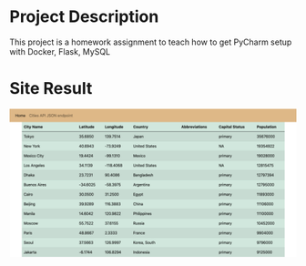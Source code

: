 # Project Description
This project is a homework assignment to teach how to get PyCharm setup with Docker, Flask, MySQL

# Site Result
![Website Query Output](screenshots/SiteHTML.png)
